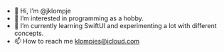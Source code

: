 - 👋 Hi, I’m @jklompje
- 👀 I’m interested in programming as a hobby.
- 🌱 I’m currently learning SwiftUI and experimenting a lot with different concepts.
- 📫 How to reach me klompjes@icloud.com

<!---
jklompje/jklompje is a ✨ special ✨ repository because its `README.md` (this file) appears on your GitHub profile.
You can click the Preview link to take a look at your changes.
--->
